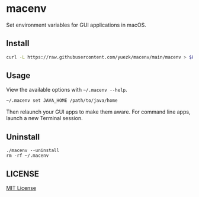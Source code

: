 # macenv
Set environment variables for GUI applications in macOS.

## Install

```bash
curl -L https://raw.githubusercontent.com/yuezk/macenv/main/macenv > $HOME/.macenv && chmod +x $HOME/.macenv
```

## Usage

View the available options with `~/.macenv --help`.

```bash
~/.macenv set JAVA_HOME /path/to/java/home
```

Then relaunch your GUI apps to make them aware. For command line apps, launch a new Terminal session.

## Uninstall

```
./macenv --uninstall
rm -rf ~/.macenv
```

## LICENSE

[MIT License](./LICENSE)
